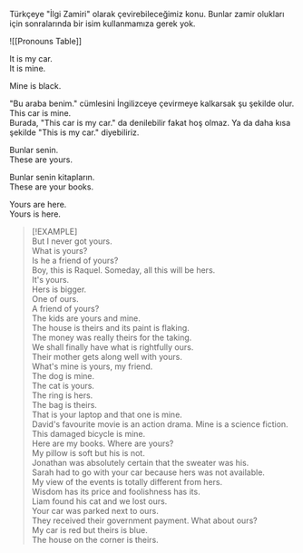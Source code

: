 Türkçeye "İlgi Zamiri" olarak çevirebileceğimiz konu. Bunlar zamir olukları için sonralarında bir isim kullanmamıza gerek yok.  

![[Pronouns Table]]  

It is my car.  
It is mine.  

Mine is black.  

"Bu araba benim." cümlesini İngilizceye çevirmeye kalkarsak şu şekilde olur.  
This car is mine.  
Burada, "This car is my car." da denilebilir fakat hoş olmaz. Ya da daha kısa şekilde "This is my car." diyebiliriz.  

Bunlar senin.  
These are yours.  

Bunlar senin kitapların.  
These are your books.  

Yours are here.  
Yours is here.  

> [!EXAMPLE]  
> But I never got yours.  
> What is yours?  
> Is he a friend of yours?  
> Boy, this is Raquel. Someday, all this will be hers.  
> It's yours.  
> Hers is bigger.  
> One of ours.  
> A friend of yours?  
> The kids are yours and mine.  
> The house is theirs and its paint is flaking.  
> The money was really theirs for the taking.  
> We shall finally have what is rightfully ours.  
> Their mother gets along well with yours.  
> What's mine is yours, my friend.  
> The dog is mine.  
> The cat is yours.  
> The ring is hers.  
> The bag is theirs.  
> That is your laptop and that one is mine.  
> David's favourite movie is an action drama. Mine is a science fiction.  
> This damaged bicycle is mine.  
> Here are my books. Where are yours?  
> My pillow is soft but his is not.  
> Jonathan was absolutely certain that the sweater was his.  
> Sarah had to go with your car because hers was not available.  
> My view of the events is totally different from hers.  
> Wisdom has its price and foolishness has its.  
> Liam found his cat and we lost ours.  
> Your car was parked next to ours.  
> They received their government payment. What about ours?  
> My car is red but theirs is blue.  
> The house on the corner is theirs.  